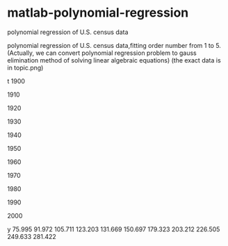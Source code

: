 # matlab-polynomial-regression
polynomial regression of U.S. census data

polynomial regression of U.S. census data,fitting order number from 1 to 5.(Actually, we can convert polynomial regression problem to gauss elimination method of solving linear algebraic equations)
(the exact data is in topic.png)





t
1900 

1910  

1920    

1930

1940

1950

1960

1970

1980

1990

2000





y
75.995
91.972
105.711
123.203
131.669
150.697
179.323
203.212
226.505
249.633
281.422














